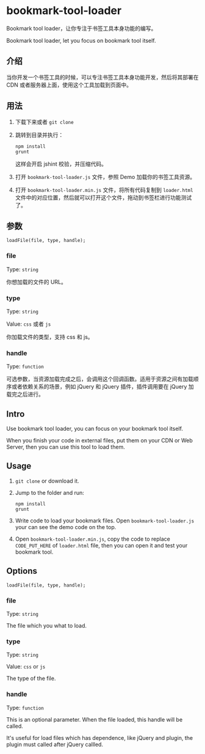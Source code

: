 bookmark-tool-loader
====================

Bookmark tool loader，让你专注于书签工具本身功能的编写。

Bookmark tool loader, let you focus on bookmark tool itself.

## 介绍

当你开发一个书签工具的时候，可以专注书签工具本身功能开发，然后将其部署在 CDN 或者服务器上面，使用这个工具加载到页面中。

## 用法

1. 下载下来或者 `git clone`
2. 跳转到目录并执行：

	```
	npm install
	grunt
	```
	这样会开启 jshint 校验，并压缩代码。

3. 打开 `bookmark-tool-loader.js` 文件，参照 Demo 加载你的书签工具资源。
4. 打开 `bookmark-tool-loader.min.js` 文件，将所有代码复制到 `loader.html` 文件中的对应位置，然后就可以打开这个文件，拖动到书签栏进行功能测试了。

## 参数

```
loadFile(file, type, handle);
```
### file

Type: `string`

你想加载的文件的 URL。

### type

Type: `string`

Value: `css` 或者 `js`

你加载文件的类型，支持 css 和 js。

### handle

Type: `function`

可选参数，当资源加载完成之后，会调用这个回调函数。适用于资源之间有加载顺序或者依赖关系的场景，例如 jQuery 和 jQuery 插件，插件调用要在 jQuery 加载完之后进行。




## Intro

Use bookmark tool loader, you can focus on your bookmark tool itself.

When you finish your code in external files, put them on your CDN or Web Server, then you can use this tool to load them.

## Usage

1. `git clone` or download it.
2. Jump to the folder and run:

	```
	npm install
	grunt
	```
3. Write code to load your bookmark files. Open `bookmark-tool-loader.js` your can see the demo code on the top.
4. Open `bookmark-tool-loader.min.js`, copy the code to replace `CODE_PUT_HERE` of `loader.html` file, then you can open it and test your bookmark tool.


## Options

```
loadFile(file, type, handle);
```

### file

Type: `string`

The file which you what to load.

### type

Type: `string`

Value: `css` or `js`

The type of the file.

### handle

Type: `function`

This is an optional parameter. When the file loaded, this handle will be called.

It's useful for load files which has dependence, like jQuery and plugin, the plugin must called after jQuery callled.
